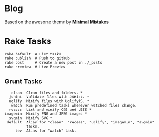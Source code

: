 # Blog

Based on the awesome theme by **[Minimal Mistakes](http://mmistakes.github.io/minimal-mistakes)** 

# Rake Tasks

    rake default  # List tasks
    rake publish  # Push to github
    rake post     # Create a new post in ./_posts
    rake preview  # Live Preview

## Grunt Tasks

       clean  Clean files and folders. *
      jshint  Validate files with JSHint. *
      uglify  Minify files with UglifyJS. *
       watch  Run predefined tasks whenever watched files change.
      recess  Lint and minify CSS and LESS *
    imagemin  Minify PNG and JPEG images *
      svgmin  Minify SVG *
     default  Alias for "clean", "recess", "uglify", "imagemin", "svgmin"
              tasks.
         dev  Alias for "watch" task.

